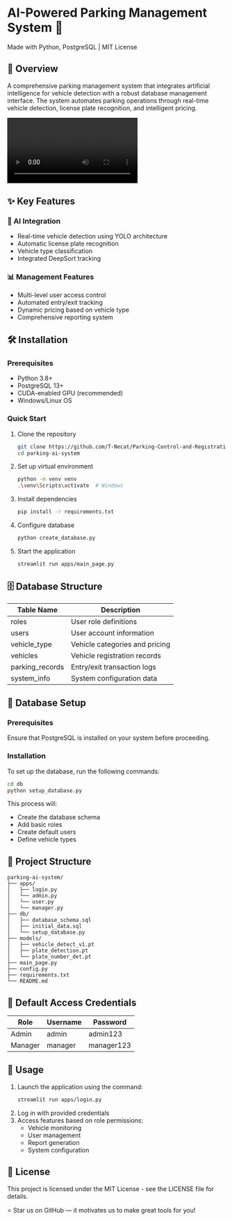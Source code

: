 # AI-Powered Parking Management System 🚗

Made with Python, PostgreSQL | MIT License

## 🎯 Overview

A comprehensive parking management system that integrates artificial intelligence for vehicle detection with a robust database management interface. The system automates parking operations through real-time vehicle detection, license plate recognition, and intelligent pricing.

![System Demo](system-demo.mp4)

## ✨ Key Features

### 🤖 AI Integration
- Real-time vehicle detection using YOLO architecture
- Automatic license plate recognition
- Vehicle type classification
- Integrated DeepSort tracking

### 📊 Management Features
- Multi-level user access control
- Automated entry/exit tracking
- Dynamic pricing based on vehicle type
- Comprehensive reporting system

## 🛠️ Installation

### Prerequisites
- Python 3.8+
- PostgreSQL 13+
- CUDA-enabled GPU (recommended)
- Windows/Linux OS

### Quick Start

1. Clone the repository
    ```bash
    git clone https://github.com/T-Necat/Parking-Control-and-Registration-System
    cd parking-ai-system
    ```

2. Set up virtual environment
    ```bash
    python -m venv venv
    .\venv\Scripts\activate  # Windows
    ```

3. Install dependencies
    ```bash
    pip install -r requirements.txt
    ```

4. Configure database
    ```bash
    python create_database.py
    ```

5. Start the application
    ```bash
    streamlit run apps/main_page.py
    ```

## 🗄️ Database Structure

| Table Name       | Description                       |
|------------------|-----------------------------------|
| roles            | User role definitions             |
| users            | User account information          |
| vehicle_type     | Vehicle categories and pricing    |
| vehicles         | Vehicle registration records      |
| parking_records  | Entry/exit transaction logs       |
| system_info      | System configuration data         |

## 💾 Database Setup

### Prerequisites
Ensure that PostgreSQL is installed on your system before proceeding.

### Installation
To set up the database, run the following commands:
```bash
cd db
python setup_database.py
```

This process will:
- Create the database schema
- Add basic roles
- Create default users
- Define vehicle types

## 📁 Project Structure

```
parking-ai-system/
├── apps/
│   ├── login.py
│   └── admin.py
│   └── user.py
│   └── manager.py
├── db/
│   ├── database_schema.sql
│   ├── initial_data.sql
│   └── setup_database.py
├── models/
│   ├── vehicle_detect_v1.pt
│   ├── plate_detection.pt
│   └── plate_number_det.pt
├── main_page.py
├── config.py
├── requirements.txt
└── README.md
```

## 🔐 Default Access Credentials

| Role    | Username | Password   |
|---------|----------|------------|
| Admin   | admin    | admin123   |
| Manager | manager  | manager123 |

## 🚀 Usage

1. Launch the application using the command:
    ```bash
    streamlit run apps/login.py
    ```
2. Log in with provided credentials
3. Access features based on role permissions:
    - Vehicle monitoring
    - User management
    - Report generation
    - System configuration

## 📝 License

This project is licensed under the MIT License - see the LICENSE file for details.

⭐ Star us on GitHub — it motivates us to make great tools for you!
